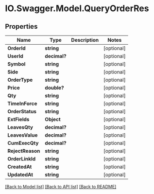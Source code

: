 # IO.Swagger.Model.QueryOrderRes
## Properties

Name | Type | Description | Notes
------------ | ------------- | ------------- | -------------
**OrderId** | **string** |  | [optional] 
**UserId** | **decimal?** |  | [optional] 
**Symbol** | **string** |  | [optional] 
**Side** | **string** |  | [optional] 
**OrderType** | **string** |  | [optional] 
**Price** | **double?** |  | [optional] 
**Qty** | **string** |  | [optional] 
**TimeInForce** | **string** |  | [optional] 
**OrderStatus** | **string** |  | [optional] 
**ExtFields** | **Object** |  | [optional] 
**LeavesQty** | **decimal?** |  | [optional] 
**LeavesValue** | **decimal?** |  | [optional] 
**CumExecQty** | **decimal?** |  | [optional] 
**RejectReason** | **string** |  | [optional] 
**OrderLinkId** | **string** |  | [optional] 
**CreatedAt** | **string** |  | [optional] 
**UpdatedAt** | **string** |  | [optional] 

[[Back to Model list]](../README.md#documentation-for-models) [[Back to API list]](../README.md#documentation-for-api-endpoints) [[Back to README]](../README.md)

